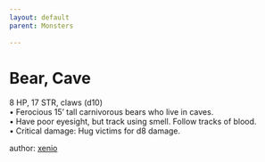 ```yaml
---
layout: default
parent: Monsters
  
---
```

# Bear, Cave
8 HP, 17 STR, claws (d10)  
• Ferocious 15’ tall carnivorous bears who live in caves.  
• Have poor eyesight, but track using smell.   Follow tracks of blood.  
• Critical damage: Hug victims for d8 damage.  

author: [xenio](https://xenioinabottle.blogspot.com/2021/02/classic-monsters-for-cairnito-part-1.html)
